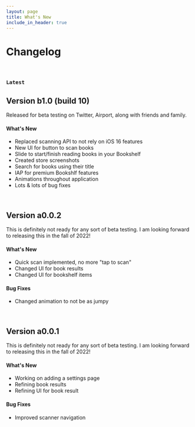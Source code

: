 ```yaml
---
layout: page
title: What's New
include_in_header: true
---
```


# Changelog

<br>

### `Latest`
## Version b1.0 (build 10)
Released for beta testing on Twitter, Airport, along with friends and family.

#### What's New
- Replaced scanning API to not rely on iOS 16 features
- New UI for button to scan books
- Slide to start/finish reading books in your Bookshelf
- Created store screenshots
- Search for books using their title
- IAP for premium Bookshlf features
- Animations throughout application
- Lots & lots of bug fixes

<br>

## Version a0.0.2
This is definitely not ready for any sort of beta testing. I am looking forward to releasing this in the fall of 2022!

#### What's New
- Quick scan implemented, no more "tap to scan"
- Changed UI for book results
- Changed UI for bookshelf items

#### Bug Fixes
- Changed animation to not be as jumpy

<br>

## Version a0.0.1
This is definitely not ready for any sort of beta testing. I am looking forward to releasing this in the fall of 2022!

#### What's New
- Working on adding a settings page
- Refining book results
- Refining UI for book result

#### Bug Fixes
- Improved scanner navigation

<br>
